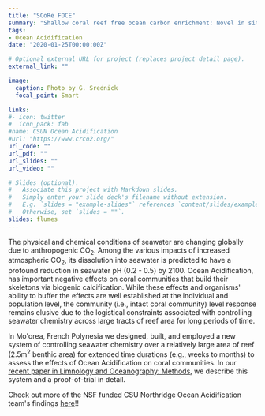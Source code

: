 ```yaml
---
title: "SCoRe FOCE"
summary: "Shallow coral reef free ocean carbon enrichment: Novel in situ ﬂumes to manipulate pCO<sub>2</sup> on shallow tropical coral reef communities?"
tags:
- Ocean Acidification
date: "2020-01-25T00:00:00Z"

# Optional external URL for project (replaces project detail page).
external_link: ""

image:
  caption: Photo by G. Srednick
  focal_point: Smart

links:
#- icon: twitter
#  icon_pack: fab
#name: CSUN Ocean Acidification
#url: "https://www.crco2.org/"
url_code: ""
url_pdf: ""
url_slides: ""
url_video: ""

# Slides (optional).
#   Associate this project with Markdown slides.
#   Simply enter your slide deck's filename without extension.
#   E.g. `slides = "example-slides"` references `content/slides/example-slides.md`.
#   Otherwise, set `slides = ""`.
slides: flumes
---
```


The physical and chemical conditions of seawater are changing globally due to anthropogenic CO<sub>2</sub>. Among the various impacts of increased atmospheric CO<sub>2</sub>, its dissolution into seawater is predicted to have a profound reduction in seawater pH (0.2 - 0.5) by 2100. Ocean Acidification, has important negative effects on coral communities that build their skeletons via biogenic calcification. While these effects and organisms' ability to buffer the effects are well established at the individual and population level, the community (i.e., intact coral community) level response remains elusive due to the logistical constraints associated with controlling seawater chemistry across large tracts of reef area for long periods of time. 

In Mo'orea, French Polynesia we designed, built, and employed a new system of controlling seawater chemistry over a relatively large area of reef (2.5m<sup>2</sup> benthic area) for extended time durations (e.g., weeks to months) to assess the effects of Ocean Acidification on coral communities. In our [recent paper in Limnology and Oceanography: Methods](https://aslopubs.onlinelibrary.wiley.com/doi/abs/10.1002/lom3.10349), we describe this system and a proof-of-trial in detail.

Check out more of the NSF funded CSU Northridge Ocean Acidification team's findings [here](https://www.crco2.org/)!!

